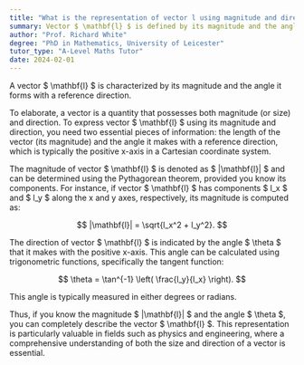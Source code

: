 ```yaml
---
title: "What is the representation of vector l using magnitude and direction?"
summary: Vector $ \mathbf{l} $ is defined by its magnitude and the angle it forms with a reference direction, highlighting its directional and quantitative properties.
author: "Prof. Richard White"
degree: "PhD in Mathematics, University of Leicester"
tutor_type: "A-Level Maths Tutor"
date: 2024-02-01
---
```


A vector $ \mathbf{l} $ is characterized by its magnitude and the angle it forms with a reference direction.

To elaborate, a vector is a quantity that possesses both magnitude (or size) and direction. To express vector $ \mathbf{l} $ using its magnitude and direction, you need two essential pieces of information: the length of the vector (its magnitude) and the angle it makes with a reference direction, which is typically the positive x-axis in a Cartesian coordinate system.

The magnitude of vector $ \mathbf{l} $ is denoted as $ |\mathbf{l}| $ and can be determined using the Pythagorean theorem, provided you know its components. For instance, if vector $ \mathbf{l} $ has components $ l_x $ and $ l_y $ along the x and y axes, respectively, its magnitude is computed as:

$$
|\mathbf{l}| = \sqrt{l_x^2 + l_y^2}.
$$

The direction of vector $ \mathbf{l} $ is indicated by the angle $ \theta $ that it makes with the positive x-axis. This angle can be calculated using trigonometric functions, specifically the tangent function:

$$
\theta = \tan^{-1} \left( \frac{l_y}{l_x} \right).
$$

This angle is typically measured in either degrees or radians.

Thus, if you know the magnitude $ |\mathbf{l}| $ and the angle $ \theta $, you can completely describe the vector $ \mathbf{l} $. This representation is particularly valuable in fields such as physics and engineering, where a comprehensive understanding of both the size and direction of a vector is essential.
    